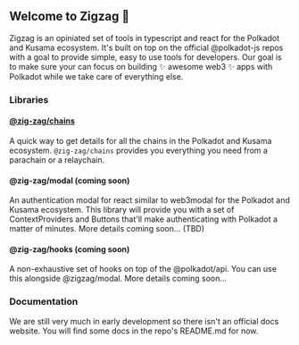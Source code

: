 ## Welcome to Zigzag 👋

Zigzag is an opiniated set of tools in typescript and react for the Polkadot and Kusama ecosystem. It's built on top on the official @polkadot-js repos with a goal to provide simple, easy to use tools for developers. Our goal is to make sure your can focus on building ✨ awesome web3 ✨ apps with Polkadot while we take care of everything else.

### Libraries

#### [@zig-zag/chains](https://github.com/zigzag-js/chains)
A quick way to get details for all the chains in the Polkadot and Kusama ecosystem. `@zig-zag/chains` provides you everything you need from a parachain or a relaychain. 

#### @zig-zag/modal (coming soon)
An authentication modal for react similar to web3modal for the Polkadot and Kusama ecosystem. This library will provide you with a set of ContextProviders and Buttons that'll make authenticating with Polkadot a matter of minutes.
More details coming soon... (TBD)

#### @zig-zag/hooks (coming soon)
A non-exhaustive set of hooks on top of the @polkadot/api. You can use this alongside @zigzag/modal. More details coming soon...

### Documentation

We are still very much in early development so there isn't an official docs website. You will find some docs in the repo's README.md for now.

